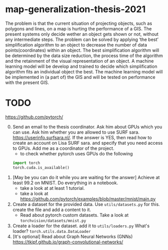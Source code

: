 # map-generalization-thesis-2021
The problem is that the current situation of projecting objects, such as polygons and lines, on a map is hurting the performance of a GIS. The present systems only decide wether an object gets shown or not, without any intermediate steps. The problem can be solved by applying ‘the best’ simplification algorithm to an object to decrease the number of data points(coordinates) within an object. The best simplification algorithm will be determined by the data size reduction, the process time of the algorithm and the retainment of the visual representation of an object. A machine learning model will be develop and trained to decide which simplification algorithm fits an individual object the best. The machine learning model will be implemented in (a part of) the GIS and will be tested on performance with the present GIS.


# TODO
https://github.com/pytorch/

0. Send an email to the thesis coordinator. Ask him about GPUs which you can use. Ask him whether you are allowed to use SURF sara. https://userinfo.surfsara.nl/. If the answer is YES, then read how to create an account on Lisa SURF sara. and specify that you need access to GPUs. Add me as a coordinator of the project.
    - to check whether pytorch uses GPUs do the following
    ```python
    import torch
    torch.cuda.is_available()
    ```
1. [May be you can do it while you are waiting for the answer] Achieve at least 99.2 on MNIST. Do everything in a notebook.
    - take a look at at least 1 tutorial.
    - take a look at https://github.com/pytorch/examples/blob/master/mnist/main.py
2. Create a dataset for the provided data.
Use `utils/datasets.py` for this. create the file and add a content to it. 
    - Read about pytorch custom datasets. Take a look at `torchvision/datasets/mnist.py`
3. Create a loader for the dataset. add it to `utils/loaders.py`
What's loader? `torch.utils.data.DataLoader`
4. [It's optional] Read about Graph Neural Networks (GNNs) 
https://tkipf.github.io/graph-convolutional-networks/